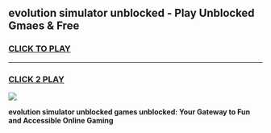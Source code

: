 
## evolution simulator unblocked - Play Unblocked Gmaes & Free
<h3>
<a href="https://news.freeplayer.one?title=evolution_simulator_unblocked&ref=23F">CLICK TO PLAY</a></h3>
<hr>

<h3>
<a href="https://news.freeplayer.one?title=evolution_simulator_unblocked&ref=23F">CLICK 2 PLAY</a>
  
</h3>

<a href="https://news.freeplayer.one?title=evolution_simulator_unblocked&ref=23F/"><img src="https://clearcache.store/games.png"></a>


**evolution simulator unblocked games unblocked: Your Gateway to Fun and Accessible Online Gaming**
